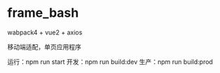 # frame_bash
wabpack4 + vue2 +  axios

移动端适配，单页应用程序

运行：npm run start
开发：npm run build:dev
生产：npm run build:prod

